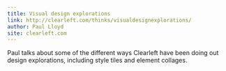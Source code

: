 ```yaml
---
title: Visual design explorations
link: http://clearleft.com/thinks/visualdesignexplorations/
author: Paul Lloyd
site: clearleft.com
---
```


Paul talks about some of the different ways Clearleft have been doing out design explorations, including style tiles and element collages.
